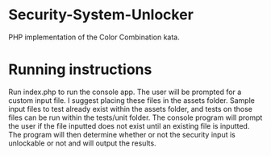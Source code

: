 # Security-System-Unlocker

PHP implementation of the Color Combination kata.

# Running instructions
Run index.php to run the console app. The user will be prompted for a custom input file. I suggest placing these files
in the assets folder. Sample input files to test already exist within the assets folder, and tests on those files can be run
within the tests/unit folder. The console program will prompt the user if the file inputted does not exist until an existing file
is inputted. The program will then determine whether or not the security input is unlockable or not and will output the results.
